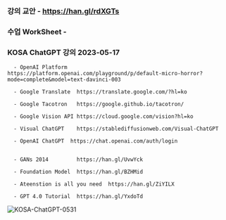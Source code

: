 ### 강의 교안 - https://han.gl/rdXGTs
### 수업 WorkSheet - 






### KOSA ChatGPT 강의 2023-05-17

```
  - OpenAI Platform    https://platform.openai.com/playground/p/default-micro-horror?mode=complete&model=text-davinci-003

  - Google Translate  https://translate.google.com/?hl=ko

  - Google Tacotron   https://google.github.io/tacotron/

  - Google Vision API https://cloud.google.com/vision?hl=ko

  - Visual ChatGPT    https://stablediffusionweb.com/Visual-ChatGPT

  - OpenAI ChatGPT  https://chat.openai.com/auth/login

```
```

  - GANs 2014         https://han.gl/UvwYck

  - Foundation Model  https://han.gl/BZHMid

  - Ateenstion is all you need  https://han.gl/ZiYILX

  - GPT 4.0 Tutorial  https://han.gl/YxdoTd

```

![KOSA-ChatGPT-0531](https://github.com/JSJeong-me/JSJeong-me-KOSA_ChatGPT_0531/assets/54794815/fca09b0e-1f0a-45f8-ba32-fedbd1621eaf)
